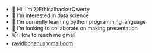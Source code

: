- 👋 Hi, I’m @EthicalhackerQwerty
- 👀 I’m interested in data science
- 🌱 I’m currently learning python programming language
- 💞️ I’m looking to collaborate on making presentation
- 📫 How to reach me gmail
- ravidbbhanu@gmail.com

<!---
EthicalhackerQwerty/EthicalhackerQwerty is a ✨ special ✨ repository because its `README.md` (this file) appears on your GitHub profile.
You can click the Preview link to take a look at your changes.
--->
